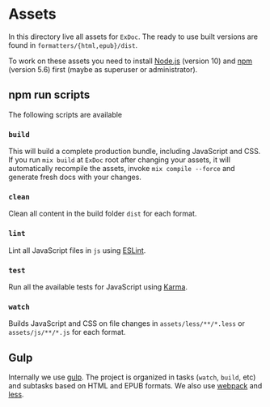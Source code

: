 # Assets

In this directory live all assets for `ExDoc`. The ready to use built
versions are found in `formatters/{html,epub}/dist`.

To work on these assets you need to install [Node.js] (version 10) and
[npm] (version 5.6) first (maybe as superuser or administrator).

## npm run scripts

The following scripts are available

### `build`

This will build a complete production bundle, including JavaScript and CSS.
If you run `mix build` at `ExDoc` root after changing your assets, it will
automatically recompile the assets, invoke `mix compile --force` and generate
fresh docs with your changes.

### `clean`

Clean all content in the build folder `dist` for each format.

### `lint`

Lint all JavaScript files in `js` using [ESLint].

### `test`

Run all the available tests for JavaScript using [Karma].

### `watch`

Builds JavaScript and CSS on file changes in `assets/less/**/*.less` or
`assets/js/**/*.js` for each format.

## Gulp

Internally we use [gulp]. The project is organized in tasks
(`watch`, `build`, etc) and subtasks based on HTML and EPUB
formats. We also use [webpack] and [less].

[Node.js]: https://nodejs.org/
[npm]: https://www.npmjs.com/
[gulp]: https://www.npmjs.com/package/gulp
[webpack]: http://webpack.github.io/
[less]: http://lesscss.org/
[ESLint]: http://eslint.org/
[Karma]: http://karma-runner.github.io/

